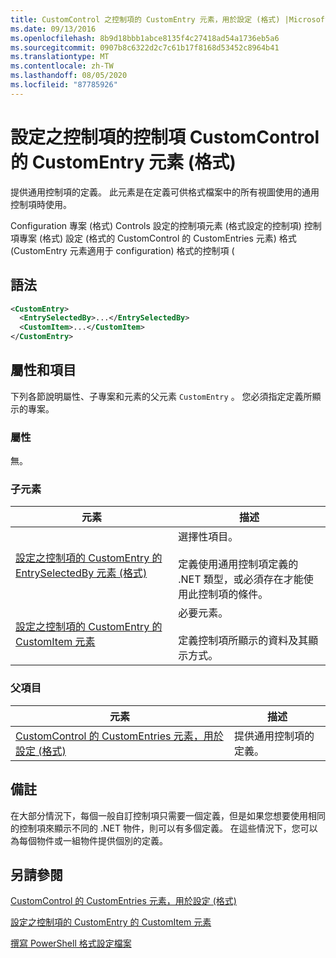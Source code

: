 ```yaml
---
title: CustomControl 之控制項的 CustomEntry 元素，用於設定 (格式) |Microsoft Docs
ms.date: 09/13/2016
ms.openlocfilehash: 8b9d18bbb1abce8135f4c27418ad54a1736eb5a6
ms.sourcegitcommit: 0907b8c6322d2c7c61b17f8168d53452c8964b41
ms.translationtype: MT
ms.contentlocale: zh-TW
ms.lasthandoff: 08/05/2020
ms.locfileid: "87785926"
---
```

# <a name="customentry-element-for-customcontrol-for-controls-for-configuration-format"></a>設定之控制項的控制項 CustomControl 的 CustomEntry 元素 (格式)

提供通用控制項的定義。 此元素是在定義可供格式檔案中的所有視圖使用的通用控制項時使用。

Configuration 專案 (格式) Controls 設定的控制項元素 (格式設定的控制項) 控制項專案 (格式) 設定 (格式的 CustomControl 的 CustomEntries 元素) 格式 (CustomEntry 元素適用于 configuration) 格式的控制項 (

## <a name="syntax"></a>語法

```xml
<CustomEntry>
  <EntrySelectedBy>...</EntrySelectedBy>
  <CustomItem>...</CustomItem>
</CustomEntry>

```

## <a name="attributes-and-elements"></a>屬性和項目

下列各節說明屬性、子專案和元素的父元素 `CustomEntry` 。 您必須指定定義所顯示的專案。

### <a name="attributes"></a>屬性

無。

### <a name="child-elements"></a>子元素

|元素|描述|
|-------------|-----------------|
|[設定之控制項的 CustomEntry 的 EntrySelectedBy 元素 (格式)](./entryselectedby-element-for-customentry-for-controls-for-configuration-format.md)|選擇性項目。<br /><br /> 定義使用通用控制項定義的 .NET 類型，或必須存在才能使用此控制項的條件。|
|[設定之控制項的 CustomEntry 的 CustomItem 元素](./customitem-element-for-customentry-for-controls-for-configuration-format.md)|必要元素。<br /><br /> 定義控制項所顯示的資料及其顯示方式。|

### <a name="parent-elements"></a>父項目

|元素|描述|
|-------------|-----------------|
|[CustomControl 的 CustomEntries 元素，用於設定 (格式) ](./customentries-element-for-customcontrol-for-controls-for-configuration-format.md)|提供通用控制項的定義。|

## <a name="remarks"></a>備註

在大部分情況下，每個一般自訂控制項只需要一個定義，但是如果您想要使用相同的控制項來顯示不同的 .NET 物件，則可以有多個定義。 在這些情況下，您可以為每個物件或一組物件提供個別的定義。

## <a name="see-also"></a>另請參閱

[CustomControl 的 CustomEntries 元素，用於設定 (格式) ](./customentries-element-for-customcontrol-for-controls-for-configuration-format.md)

[設定之控制項的 CustomEntry 的 CustomItem 元素](./customitem-element-for-customentry-for-controls-for-configuration-format.md)

[撰寫 PowerShell 格式設定檔案](./writing-a-powershell-formatting-file.md)
